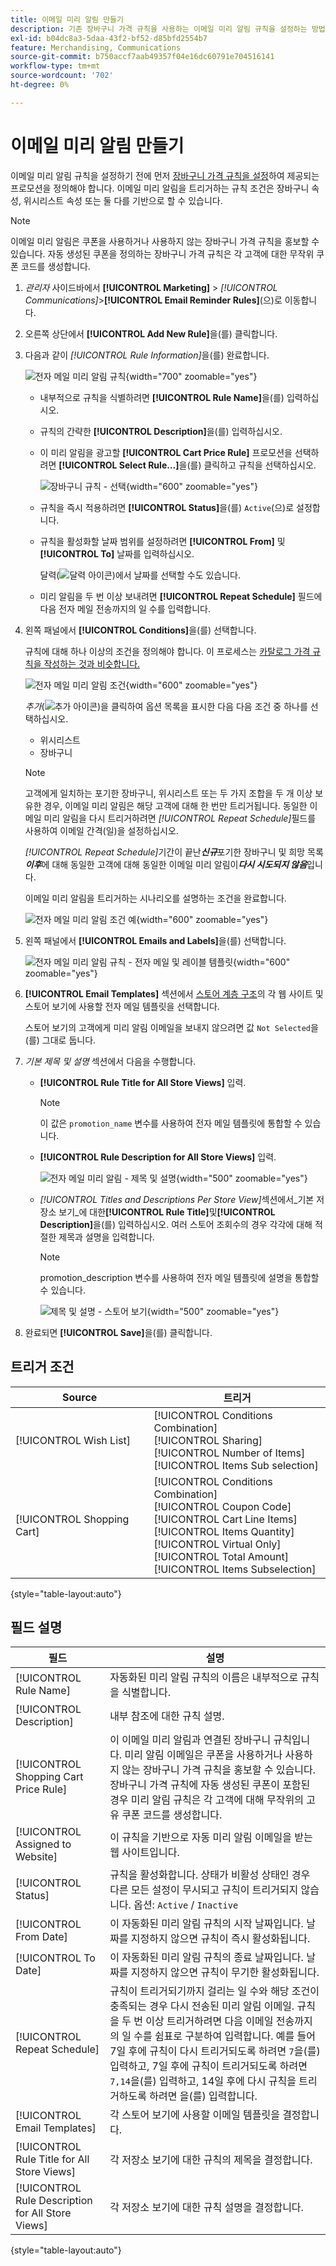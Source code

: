 ```yaml
---
title: 이메일 미리 알림 만들기
description: 기존 장바구니 가격 규칙을 사용하는 이메일 미리 알림 규칙을 설정하는 방법을 알아봅니다.
exl-id: b04dc8a3-5daa-43f2-bf52-d85bfd2554b7
feature: Merchandising, Communications
source-git-commit: b750accf7aab49357f04e16dc60791e704516141
workflow-type: tm+mt
source-wordcount: '702'
ht-degree: 0%

---
```


# 이메일 미리 알림 만들기

이메일 미리 알림 규칙을 설정하기 전에 먼저 [장바구니 가격 규칙을 설정](price-rules-cart-create.md)하여 제공되는 프로모션을 정의해야 합니다. 이메일 미리 알림을 트리거하는 규칙 조건은 장바구니 속성, 위시리스트 속성 또는 둘 다를 기반으로 할 수 있습니다.

>[!NOTE]
>
>이메일 미리 알림은 쿠폰을 사용하거나 사용하지 않는 장바구니 가격 규칙을 홍보할 수 있습니다. 자동 생성된 쿠폰을 정의하는 장바구니 가격 규칙은 각 고객에 대한 무작위 쿠폰 코드를 생성합니다.

1. _관리자_ 사이드바에서 **[!UICONTROL Marketing]** > _[!UICONTROL Communications]_>**[!UICONTROL Email Reminder Rules]**(으)로 이동합니다.

1. 오른쪽 상단에서 **[!UICONTROL Add New Rule]**&#x200B;을(를) 클릭합니다.

1. 다음과 같이 _[!UICONTROL Rule Information]_&#x200B;을(를) 완료합니다.

   ![전자 메일 미리 알림 규칙](./assets/email-reminder-new.png){width="700" zoomable="yes"}

   - 내부적으로 규칙을 식별하려면 **[!UICONTROL Rule Name]**&#x200B;을(를) 입력하십시오.

   - 규칙의 간략한 **[!UICONTROL Description]**&#x200B;을(를) 입력하십시오.

   - 이 미리 알림을 광고할 **[!UICONTROL Cart Price Rule]** 프로모션을 선택하려면 **[!UICONTROL Select Rule…]**&#x200B;을(를) 클릭하고 규칙을 선택하십시오.

     ![장바구니 규칙 - 선택](./assets/email-reminder-select-rule.png){width="600" zoomable="yes"}

   - 규칙을 즉시 적용하려면 **[!UICONTROL Status]**&#x200B;을(를) `Active`(으)로 설정합니다.

   - 규칙을 활성화할 날짜 범위를 설정하려면 **[!UICONTROL From]** 및 **[!UICONTROL To]** 날짜를 입력하십시오.

     달력(![달력 아이콘](../assets/icon-calendar.png))에서 날짜를 선택할 수도 있습니다.

   - 미리 알림을 두 번 이상 보내려면 **[!UICONTROL Repeat Schedule]** 필드에 다음 전자 메일 전송까지의 일 수를 입력합니다.

1. 왼쪽 패널에서 **[!UICONTROL Conditions]**&#x200B;을(를) 선택합니다.

   규칙에 대해 하나 이상의 조건을 정의해야 합니다. 이 프로세스는 [카탈로그 가격 규칙을 작성하는 것과 비슷합니다.](price-rules-catalog.md)

   ![전자 메일 미리 알림 조건](./assets/email-reminder-conditions.png){width="600" zoomable="yes"}

   _추가_(![추가 아이콘](../assets/icon-add-green-circle.png))을 클릭하여 옵션 목록을 표시한 다음 다음 조건 중 하나를 선택하십시오.

   - 위시리스트
   - 장바구니

   >[!NOTE]
   >
   >고객에게 일치하는 포기한 장바구니, 위시리스트 또는 두 가지 조합을 두 개 이상 보유한 경우, 이메일 미리 알림은 해당 고객에 대해 한 번만 트리거됩니다. 동일한 이메일 미리 알림을 다시 트리거하려면 _[!UICONTROL Repeat Schedule]_&#x200B;필드를 사용하여 이메일 간격(일)을 설정하십시오. <br/>
   >
   >_[!UICONTROL Repeat Schedule]_&#x200B;기간이 끝난&#x200B;**_신규_**&#x200B;포기한 장바구니 및 희망 목록&#x200B;**_이후_**&#x200B;에 대해 동일한 고객에 대해 동일한 이메일 미리 알림이&#x200B;**_다시 시도되지 않음_**&#x200B;입니다.

   이메일 미리 알림을 트리거하는 시나리오를 설명하는 조건을 완료합니다.

   ![전자 메일 미리 알림 조건 예](./assets/email-reminder-condition-example.png){width="600" zoomable="yes"}

1. 왼쪽 패널에서 **[!UICONTROL Emails and Labels]**&#x200B;을(를) 선택합니다.

   ![전자 메일 미리 알림 규칙 - 전자 메일 및 레이블 템플릿 ](./assets/email-reminder-rule-emails-labels-email-templates.png){width="600" zoomable="yes"}

1. **[!UICONTROL Email Templates]** 섹션에서 [스토어 계층 구조](../getting-started/websites-stores-views.md)의 각 웹 사이트 및 스토어 보기에 사용할 전자 메일 템플릿을 선택합니다.

   스토어 보기의 고객에게 미리 알림 이메일을 보내지 않으려면 값 `Not Selected`을(를) 그대로 둡니다.

1. _기본 제목 및 설명_ 섹션에서 다음을 수행합니다.

   - **[!UICONTROL Rule Title for All Store Views]** 입력.

     >[!NOTE]
     >
     >이 값은 `promotion_name` 변수를 사용하여 전자 메일 템플릿에 통합할 수 있습니다.

   - **[!UICONTROL Rule Description for All Store Views]** 입력.

     ![전자 메일 미리 알림 - 제목 및 설명](./assets/email-reminders-emails-and-labels-default-titles-description.png){width="500" zoomable="yes"}

   - _[!UICONTROL Titles and Descriptions Per Store View]_&#x200B;섹션에서_&#x200B;기본 저장소 보기&#x200B;_에 대한&#x200B;**[!UICONTROL Rule Title]**&#x200B;및&#x200B;**[!UICONTROL Description]**&#x200B;을(를) 입력하십시오. 여러 스토어 조회수의 경우 각각에 대해 적절한 제목과 설명을 입력합니다.

     >[!NOTE]
     >
     >promotion_description 변수를 사용하여 전자 메일 템플릿에 설명을 통합할 수 있습니다.

     ![제목 및 설명 - 스토어 보기](./assets/email-reminder-rules-title-descriptions-per-store-view.png){width="500" zoomable="yes"}

1. 완료되면 **[!UICONTROL Save]**&#x200B;을(를) 클릭합니다.

## 트리거 조건

| Source | 트리거 |
|--- |--- |
| [!UICONTROL Wish List] | [!UICONTROL Conditions Combination]<br/>[!UICONTROL Sharing]<br/>[!UICONTROL Number of Items]<br/>[!UICONTROL Items Sub selection] |
| [!UICONTROL Shopping Cart] | [!UICONTROL Conditions Combination]<br/>[!UICONTROL Coupon Code]<br/>[!UICONTROL Cart Line Items]<br/>[!UICONTROL Items Quantity]<br/>[!UICONTROL Virtual Only]<br/>[!UICONTROL Total Amount]<br/>[!UICONTROL Items Subselection] |

{style="table-layout:auto"}

## 필드 설명

| 필드 | 설명 |
|--- |--- |
| [!UICONTROL Rule Name] | 자동화된 미리 알림 규칙의 이름은 내부적으로 규칙을 식별합니다. |
| [!UICONTROL Description] | 내부 참조에 대한 규칙 설명. |
| [!UICONTROL Shopping Cart Price Rule] | 이 이메일 미리 알림과 연결된 장바구니 규칙입니다. 미리 알림 이메일은 쿠폰을 사용하거나 사용하지 않는 장바구니 가격 규칙을 홍보할 수 있습니다. 장바구니 가격 규칙에 자동 생성된 쿠폰이 포함된 경우 미리 알림 규칙은 각 고객에 대해 무작위의 고유 쿠폰 코드를 생성합니다. |
| [!UICONTROL Assigned to Website] | 이 규칙을 기반으로 자동 미리 알림 이메일을 받는 웹 사이트입니다. |
| [!UICONTROL Status] | 규칙을 활성화합니다. 상태가 비활성 상태인 경우 다른 모든 설정이 무시되고 규칙이 트리거되지 않습니다. 옵션: `Active` / `Inactive` |
| [!UICONTROL From Date] | 이 자동화된 미리 알림 규칙의 시작 날짜입니다. 날짜를 지정하지 않으면 규칙이 즉시 활성화됩니다. |
| [!UICONTROL To Date] | 이 자동화된 미리 알림 규칙의 종료 날짜입니다. 날짜를 지정하지 않으면 규칙이 무기한 활성화됩니다. |
| [!UICONTROL Repeat Schedule] | 규칙이 트리거되기까지 걸리는 일 수와 해당 조건이 충족되는 경우 다시 전송된 미리 알림 이메일. 규칙을 두 번 이상 트리거하려면 다음 이메일 전송까지의 일 수를 쉼표로 구분하여 입력합니다. 예를 들어 7일 후에 규칙이 다시 트리거되도록 하려면 `7`을(를) 입력하고, 7일 후에 규칙이 트리거되도록 하려면 `7,14`을(를) 입력하고, 14일 후에 다시 규칙을 트리거하도록 하려면 을(를) 입력합니다. |
| [!UICONTROL Email Templates] | 각 스토어 보기에 사용할 이메일 템플릿을 결정합니다. |
| [!UICONTROL Rule Title for All Store Views] | 각 저장소 보기에 대한 규칙의 제목을 결정합니다. |
| [!UICONTROL Rule Description for All Store Views] | 각 저장소 보기에 대한 규칙 설명을 결정합니다. |

{style="table-layout:auto"}
